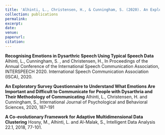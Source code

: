 ```yaml
---
title: 'Alhinti, L., Christensen, H., & Cunningham, S. (2020). An Exploratory Survey Questionnaire to Understand What Emotions Are Important and Difficult to Communicate for People with Dysarthria and Their Methodology of Communicating. International Journal of Psychological and Behavioral Sciences, 14(7), 187-191.'
collection: publications
permalink: 
excerpt: 
date: 
venue: 
paperurl: 
citation: 
---
```


**Recognising Emotions in Dysarthric Speech Using Typical Speech Data** Alhinti, L., Cunningham, S. , and Christensen, H., In Proceedings of the Annual Conference of the International Speech Communication Association, INTERSPEECH 2020. International Speech Communication Association (ISCA), 2020.

**An Exploratory Survey Questionnaire to Understand What Emotions Are Important and Difficult to Communicate for People with Dysarthria and Their Methodology of Communicating** Alhinti, L., Christensen, H. and Cunningham, S., International Journal of Psychological and Behavioral Sciences, 2020, 187–191

**A Co-evolutionary Framework for Adaptive Multidimensional Data Clustering** Hosny, M., Alhinti, L. and Al-Malak, S., Intelligent Data Analysis 22.1, 2018, 77-101.
